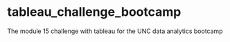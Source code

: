 # tableau_challenge_bootcamp
The module 15 challenge with tableau for the UNC data analytics bootcamp

